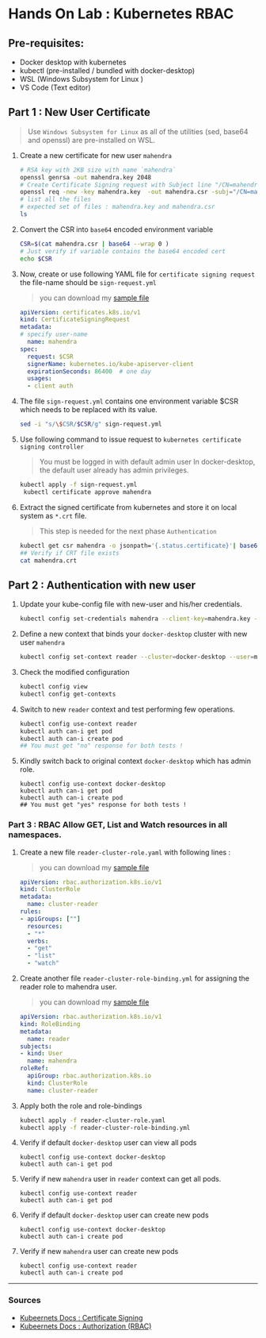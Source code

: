 # Hands On Lab : Kubernetes RBAC 

## Pre-requisites:

* Docker desktop with kubernetes 
* kubectl (pre-installed / bundled with docker-desktop)
* WSL (Windows Subsystem for Linux ) 
* VS Code (Text editor)

## Part 1 : New User Certificate

> Use `Windows Subsystem for Linux` as all of the utilities (sed, base64 and openssl) are pre-installed on WSL.

1. Create a new certificate for new user `mahendra` 

	```bash
	# RSA key with 2KB size with name `mahendra`
	openssl genrsa -out mahendra.key 2048
	# Create Certificate Signing request with Subject line "/CN=mahendra" which is MANDATORY for kubernetes authentication 
	openssl req -new -key mahendra.key  -out mahendra.csr -subj="/CN=mahendra"
	# list all the files
	# expected set of files : mahendra.key and mahendra.csr
	ls
	```

1. Convert the CSR into `base64` encoded environment variable

	```bash
	CSR=$(cat mahendra.csr | base64 --wrap 0 )
	# Just verify if variable contains the base64 encoded cert
	echo $CSR
	```

1. Now, create or use following YAML file for `certificate signing request` the file-name should be `sign-request.yml`

	> you can download my [sample file](./manifests/sign-request.yml)

	```yaml
	apiVersion: certificates.k8s.io/v1
	kind: CertificateSigningRequest
	metadata:
	# specify user-name
	  name: mahendra
	spec:
 	  request: $CSR
 	  signerName: kubernetes.io/kube-apiserver-client
 	  expirationSeconds: 86400  # one day
 	  usages:
 	  - client auth
	```


1.	The file `sign-request.yml` contains one environment variable $CSR which needs to be replaced with its value. 

	```bash
	sed -i "s/\$CSR/$CSR/g" sign-request.yml
	```

1. Use following command to issue request to `kubernetes certificate signing controller` 
	
	> You must be logged in with default admin user 
	> In docker-desktop, the default user already has admin privileges.

	```bash
	kubectl apply -f sign-request.yml
	 kubectl certificate approve mahendra
	```

1.  Extract the signed certificate from kubernetes and store it on local system as `*.crt` file.

	> This step is needed for the next phase `Authentication`


	```bash
	kubectl get csr mahendra -o jsonpath='{.status.certificate}'| base64 -d > mahendra.crt
	## Verify if CRT file exists
	cat mahendra.crt
	```


## Part 2 : Authentication with new user

1. Update your kube-config file with new-user and his/her credentials.

	```bash
	kubectl config set-credentials mahendra --client-key=mahendra.key --client-certificate=mahendra.crt --embed-certs=true
	
	```

1. Define a new context that binds your `docker-desktop` cluster with new user `mahendra`

	```bash
	kubectl config set-context reader --cluster=docker-desktop --user=mahendra
	```

1.	Check the modified configuration

	```bash
	kubectl config view
	kubectl config get-contexts
	```

1.  Switch to new `reader` context and test performing few operations.

	```bash
	kubectl config use-context reader
	kubectl auth can-i get pod
	kubectl auth can-i create pod
	## You must get "no" response for both tests !
	```



1.	Kindly switch back to original context `docker-desktop` which has admin role.

	```
	kubectl config use-context docker-desktop
	kubectl auth can-i get pod
	kubectl auth can-i create pod
	## You must get "yes" response for both tests !
	```

### Part 3 : RBAC Allow GET, List and Watch resources in all namespaces.

1. Create a new file `reader-cluster-role.yaml` with following lines :

	> you can download my [sample file](./manifests/reader-cluster-role.yaml)

	```yml
	apiVersion: rbac.authorization.k8s.io/v1
	kind: ClusterRole
	metadata:
  	  name: cluster-reader
	rules:
	- apiGroups: [""]
      resources:
      - "*"
      verbs:
      - "get"
      - "list"
      - "watch"
	```

1. Create another file `reader-cluster-role-binding.yml` for assigning the reader role to mahendra user.

	> you can download my [sample file](./manifests/reader-cluster-role-binding.yml)

	```yaml
	apiVersion: rbac.authorization.k8s.io/v1
	kind: RoleBinding
	metadata:
      name: reader
	subjects:
	- kind: User
	  name: mahendra
	roleRef:
  	  apiGroup: rbac.authorization.k8s.io
  	  kind: ClusterRole
  	  name: cluster-reader
	```

1. Apply both the role and role-bindings

	```bash
	kubectl apply -f reader-cluster-role.yaml
	kubectl apply -f reader-cluster-role-binding.yml
	```

1.	Verify if default `docker-desktop` user can view all pods

	```
	kubectl config use-context docker-desktop
	kubectl auth can-i get pod 
	```

1.	Verify if new `mahendra` user in `reader` context can get all pods.

	```
	kubectl config use-context reader
	kubectl auth can-i get pod 
	```

1.	Verify if default `docker-desktop` user can create new pods

	```
	kubectl config use-context docker-desktop
	kubectl auth can-i create pod 
	```

1.	Verify if new `mahendra` user can create new pods

	```
	kubectl config use-context reader
	kubectl auth can-i create pod 
	```

---

### Sources 
- [Kubeernets Docs : Certificate Signing](https://kubernetes.io/docs/reference/access-authn-authz/certificate-signing-requests/)
- [Kubeernets Docs : Authorization (RBAC)](https://kubernetes.io/docs/reference/access-authn-authz/authorization/)
